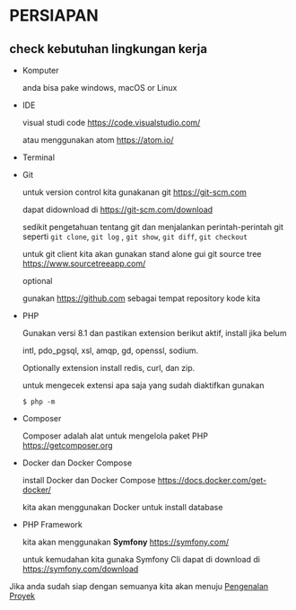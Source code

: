 # PERSIAPAN

## check kebutuhan lingkungan kerja

- Komputer 
  
    anda bisa pake windows, macOS or Linux

- IDE
   
    visual studi code
    <https://code.visualstudio.com/>

    atau menggunakan atom
    <https://atom.io/>

- Terminal 

- Git 
  
    untuk version control kita gunakanan git <https://git-scm.com>

    dapat didownload di <https://git-scm.com/download>

    sedikit pengetahuan tentang git dan menjalankan perintah-perintah git seperti ```git clone```,  ```git log``` , ```git show```, ```git diff```, ```git checkout```

    untuk git client kita akan gunakan stand alone gui git source tree <https://www.sourcetreeapp.com/>

    optional 

    gunakan <https://github.com> sebagai tempat repository kode kita 

- PHP 

    Gunakan versi 8.1 dan pastikan extension berikut aktif, install jika belum 
    
    intl, pdo_pgsql, xsl, amqp, gd, openssl, sodium. 
    
    Optionally extension install redis, curl, dan zip. 

    untuk mengecek extensi apa saja yang sudah diaktifkan gunakan  
    
    ```$ php -m ```

- Composer

    Composer adalah alat untuk  mengelola paket PHP <https://getcomposer.org>

- Docker dan Docker Compose
  
    install Docker dan Docker Compose <https://docs.docker.com/get-docker/> 

    kita akan menggunakan Docker untuk install database

- PHP Framework 
    
    kita akan menggunakan **Symfony** <https://symfony.com/>

    untuk kemudahan kita gunaka Symfony Cli dapat di download di 
    https://symfony.com/download


Jika anda sudah siap dengan semuanya kita akan menuju [Pengenalan Proyek](/Step-by-Step/pengenalan-proyek.md)